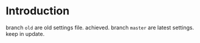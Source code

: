 # Introduction

branch `old` are old settings file. achieved.
branch `master` are latest settings. keep in update.
